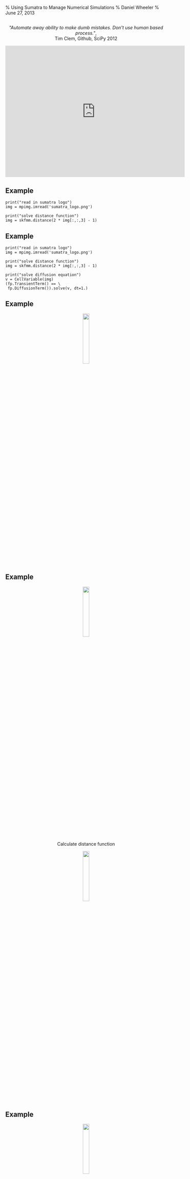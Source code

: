 % Using Sumatra to Manage Numerical Simulations
% Daniel Wheeler
% June 27, 2013

## 

<p style="text-align: center;"> <i>"Automate away ability to make dumb
mistakes. Don't use human based process."</i>,<br>
Tim Clem, Github, SciPy 2012 </p>

<p style="text-align: center;"><iframe width="560" height="410" src="http://www.youtube.com/embed/R75krhS51d0?rel=0" frameborder="0"> </iframe></p>

## Example

~~~~{.python .numberLines startFrom="9"}
print("read in sumatra logo")
img = mpimg.imread('sumatra_logo.png')

print("solve distance function")
img = skfmm.distance(2 * img[:,:,3] - 1)
~~~~

## Example

~~~~{.python .numberLines startFrom="9"}
print("read in sumatra logo")
img = mpimg.imread('sumatra_logo.png')

print("solve distance function")
img = skfmm.distance(2 * img[:,:,3] - 1)

print("solve diffusion equation")
v = CellVariable(img)
(fp.TransientTerm() == \
 fp.DiffusionTerm()).solve(v, dt=1.)
~~~~

## Example

<p style="text-align: center; border:0; padding:0px;"><img height="20%" border="0" padding="0" src="./sumatra_contour_logo.png"></p>

## Example

<p style="text-align: center; border:0; padding:0px;"><img height="20%" border="0" padding="0" src="./sumatra_contour_logo.png"></p>
<p style="text-align: center; border:0; padding:0px;">Calculate distance function</p>
<p style="text-align: center; border:0; padding:0px;"> <img height="20%" border="0" padding="0" src="./levelset.png"></p>

## Example

<p style="text-align: center; border:0; padding:0px;"><img height="20%" border="0" padding="0" src="./sumatra_contour_logo.png"></p>
<p style="text-align: center; border:0; padding:0px;">Calculate distance function</p>
<p style="text-align: center; border:0; padding:0px;"> <img height="20%" border="0" padding="0" src="./levelset.png"></p>
<p style="text-align: center; border:0; padding:0px;">Apply some diffusion </p>
<p style="text-align: center; border:0; padding:0px;"> <img height="20%" border="0" padding="0" src="./diffusion.png"></p>

## A Workflow

~~~~{.console}
$ python script.py
read in sumatra logo
solve distance function
solve diffusion equation
$ edit script.py ## Change coeff
$ python script.py --coeff=10.0
read in sumatra logo
solve distance function
solve diffusion equation with coeff=10.0
~~~~

## A Workflow

~~~~{.console}
$ python script.py
read in sumatra logo
solve distance function
solve diffusion equation
$ edit script.py ## Change coeff
$ python script.py --coeff=10.0
read in sumatra logo
solve distance function
solve diffusion equation with coeff=10.0
~~~~

<p style="text-align: center;">No history.</p>

## A Workflow

~~~~{.console}
$ python script.py
read in sumatra logo
solve distance function
solve diffusion equation
$ edit script.py ## Change coeff
$ python script.py --coeff=10.0
read in sumatra logo
solve distance function
solve diffusion equation with coeff=10.0
~~~~

<p style="text-align: center;">No history.</p>

<p style="text-align: center;">Invent scheme for version control.</p>


##  Version Control

<p style="text-align: center;">History</p>

~~~~{.console}
$ git log
c22025272e14 Change diffusion coeff
8c0b0e6d95ab Add distance function
~~~~

##  Version Control

<p style="text-align: center;">History</p>

~~~~{.console}
$ git log
c22025272e14 Change diffusion coeff
8c0b0e6d95ab Add distance function
~~~~

<br>
<p style="text-align: center;">Query history</p>

~~~~{.console}
$ git diff 8c0b0..c2202
-print("solve diffusion equation")
+print("solve diffusion equation with coeff=%s"\
+      % str(coeff))
- fp.DiffusionTerm()).solve(v, dt=1.)
+ fp.DiffusionTerm(coeff)).solve(v, dt=1.)
~~~~

## Simulation Management

## Simulation Management

~~~~{.console}
$ python script.py --coeff=20.0 ## no record
read in sumatra logo
solve distance function
solve diffusion equation with coeff=20.0
~~~~

## Simulation Management

~~~~{.console}
$ python script.py --coeff=20.0 ## no record
read in sumatra logo
solve distance function
solve diffusion equation with coeff=20.0
~~~~

<span style="display:block; background-color:#99D6EB;">
<p style="text-align: center;">Invent scheme for recording simulations.</p>
</span>

## Simulation Management

~~~~{.console}
$ python script.py --coeff=20.0 ## no record
read in sumatra logo
solve distance function
solve diffusion equation with coeff=20.0
~~~~

<span style="display:block; background-color:#99D6EB;">
<p style="text-align: center;">Invent scheme for recording simulations.</p>
</span>

~~~~{.console}
$ ## record event
$ git co -b sim0
$ edit script.py
$ python script.py --coeff=20.0 > output 
$ git add output script.py data.txt
$ git ci output0 -m "Add output for coeff=20"
~~~~

## Simulation Management

~~~~{.console}
$ python script.py --coeff=20.0 ## no record
read in sumatra logo
solve distance function
solve diffusion equation with coeff=20.0
~~~~

<span style="display:block; background-color:#99D6EB;">
<p style="text-align: center;">Invent scheme for recording simulations.</p>
</span>

~~~~{.console}
$ ## record event
$ git co -b sim0
$ edit script.py
$ python script.py --coeff=20.0 > output 
$ git add output script.py data.txt
$ git ci output0 -m "Add output for coeff=20"
~~~~

<span style="display:block; background-color:#99D6EB;">
<p style="text-align: center;">Version control not designed to record simulations.</p>
</span>

## Sumatra

<p style="text-align: center;">Create Sumatra repository.</p>

~~~~{.console}
$ smt init sumatrademo
Sumatra project successfully set up
$ smt configure --executable=python \
    --main=script.py
~~~~

<br>
<p style="text-align: center;">Run simulation using Sumatra.</p>

~~~~{.console}
$ smt run 2 1 ## python script.py 2 1
waiting for 3.0(s)
No data produced.
Created record store
~~~~

## Sumatra

<p style="text-align: center;">View record.</p>

~~~~{.console}
$ smt list --long
----------------------------------------------
Label            : 622fbd437c4a
Timestamp        : 2013-05-08 12:07:15.8991...
Duration         : 3.02781295776
Repository       : GitRepository at /users/...
Main_File        : script.py
Version          : 250e0a989a19
Script_Arguments : 2 1
Executable       : Python (version: 2.6.6) ...
Launch_Mode      : serial
User             : Daniel Wheeler <daniel.w...
~~~~

## 

<!-- on ruth do "smtweb --allips --no-browser -p 8001" -->
<!-- <p style="text-align: center;"><iframe width="100%" height="80%"  allowfullscreen seamless src="http://129.6.153.60:8001/sumatrademo/622fbd437c4a/" frameborder="0" border="0"> </iframe></p> -->

## Modify Code

<p style="text-align: center;">```import fipy``` to view dependencies.</p>

~~~~{.python .numberLines}
## script.py
import time
import sys

import fipy

wait = float(sys.argv[1]) + \
    float(sys.argv[2])
print 'waiting for ' + str(wait) + '(s)'
time.sleep(wait)
~~~~

## 

<!-- <p style="text-align: center;"><iframe width="100%" height="80%"  allowfullscreen seamless src="http://129.6.153.60:8001/sumatrademo/6b53762ca24e/" frameborder="0" border="0"> </iframe></p> -->

## Sumatra Web Interface

<!-- <p style="text-align: center;"> <http://129.6.153.60:8001/sumatrademo/> </p> -->

## 

<p style="text-align: center;"><iframe width="100%" height="80%" allowfullscreen seamless src="https://www.ohloh.net/p/Sumatra" frameborder="0" border="0"> </iframe></p>

## Andrew Davison

<p style="text-align: center;">Eats his own dog food.</p>
 
![](id_photo5.jpg)

<!-- ## Andrew Davison -->

<!-- He eats his own dog food -->
<!-- Based at CNRS <br> -->
<!-- Models neuronal networks <br> -->
<!-- Promotes reproducible research in neuroscience <br> -->
<!-- PyNN, NineML and NeuroML, Sumatra, Neo and Helmholtz project. -->

## Why do I like Sumatra?

<p style="text-align: center; "> <font color="red"> Doesn't require a
wholesale change to the way I work.  </font> </p>

<br> <p style="text-align: center; "> This </p>

~~~~{.console}
$ python script.py 3 2
~~~~

<p style="text-align: center; "> versus this </p>

~~~~{.console}
$ smt run 3 2
~~~~

## Issues

<br>

 - Concurrency (fixed with Postgres instead of SQLite) <br><br>
 - Live inspection (kill, suspend and restart) <br><br>
 - Parallel, distributed, SGE 

## Active Research Example

<!-- <p style="text-align: center;"> <http://129.6.153.60:8000/extremefill/> </p> -->
<!-- <p style="text-align: center;"><iframe width="100%" height="80%"  allowfullscreen seamless src="http://129.6.153.60:8000/extremefill/" frameborder="0" border="0"> </iframe></p> -->

## IPython Notebook and Sumatra

<!-- <p style="text-align: center;"> <http://129.6.153.60:7000> </p> -->
<!-- <p style="text-align: center;"><iframe width="100%" height="80%"  allowfullscreen seamless src="http://129.6.153.60:7000" frameborder="0" border="0"> </iframe></p> -->

## Why is IPython Notebook a Big Deal?

<br>
<p style="text-align: center; "> <font color="red"> Embed live code with documentation on the web!!! </font> </p>

<br> <br>
<p style="text-align: center; "> Dynamic, not static </p>

<br> <br>
<p style="text-align: center; "> but sometimes we need static </p>

## Blogging

<p style="text-align: center;"> <http://wd15.github.io/2013/05/07/extremefill2d/> </p>
<!-- <p style="text-align: center;"><iframe width="100%" height="80%" allowfullscreen seamless src="http://wd15.github.io/2013/05/07/extremefill2d/" frameborder="0" border="0"> </iframe></p> -->

## API

~~~~{.python .numberLines}
import sumatra as smt
import time
## create record
project = smt.load_project()
record = project.new_record(parameters, ...)
record.datastore.root = '/path/to/data'
## run simulation
runMySimulation(parameters,
                record.datastore.root)
## save record
record.output_data = \
    record.datastore.find_new_data()
project.add_record(record)
project.save()
~~~~

## Future Work

 - Postgres patch and database configuration. <br><br>
 - Live inspection (kill, suspend and restart). <br><br>
 - Web interface improvements (URL filtering instead of AJAX) <br><br>
 - Testing (close integration with Buildbot). <br><br>
 - Distributed.

## Slides availabe from Github 
 
